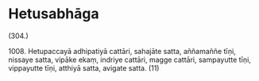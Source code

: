

# Hetusabhāga







(304.)

1008\. Hetupaccayā adhipatiyā cattāri, sahajāte satta, aññamaññe tīṇi, nissaye satta, vipāke ekaṃ, indriye cattāri, magge cattāri, sampayutte tīṇi, vippayutte tīṇi, atthiyā satta, avigate satta. (11)



